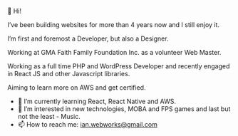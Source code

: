 👋 Hi!

I’ve been building websites for more than 4 years now and I still enjoy it. 

I’m first and foremost a Developer, but also a Designer.

Working at GMA Faith Family Foundation Inc. as a volunteer Web Master.

Working as a full time PHP and WordPress Developer and recently engaged in React JS and other Javascript libraries.

Aiming to learn more on AWS and get certified.

- 🌱 I’m currently learning React, React Native and AWS.
- 👀 I’m interested in new technologies, MOBA and FPS games and last but not the least - Music.
- 📫 How to reach me: ian.webworks@gmail.com

<!---
ianhistorillo/ianhistorillo is a ✨ special ✨ repository because its `README.md` (this file) appears on your GitHub profile.
You can click the Preview link to take a look at your changes.
--->
